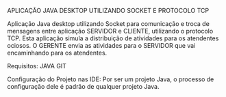 APLICAÇÃO JAVA DESKTOP UTILIZANDO SOCKET E PROTOCOLO TCP

Aplicação Java desktop utilizando Socket para comunicação e troca de mensagens entre aplicação SERVIDOR e CLIENTE, utilizando o protocolo TCP. 
Esta aplicação simula a distribuição de atividades para os atendentes ociosos. 
O GERENTE envia as atividades para o SERVIDOR que vai encaminhando para os atendentes.

Requisitos:
JAVA
GIT

Configuração do Projeto nas IDE:
Por ser um projeto Java, o processo de configuração dele é padrão de qualquer projeto Java.


